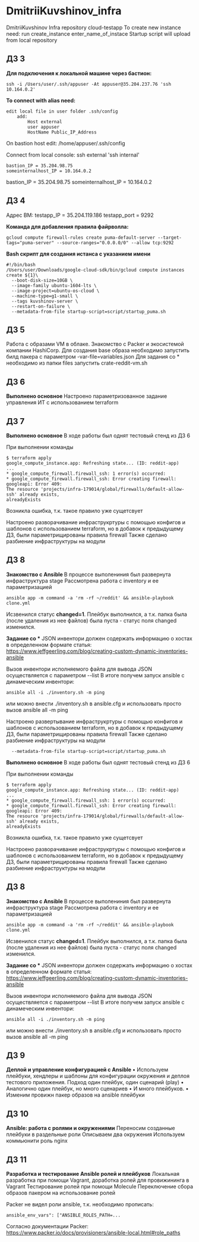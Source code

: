 # DmitriiKuvshinov_infra
DmitriiKuvshinov Infra repository
cloud-testapp
To create new instance need: run create_instance enter_name_of_instace
Startup script will upload from local repository



## ДЗ 3

<b> Для подключения к локальной машине через бастион:</b>

```
ssh -i /Users/user/.ssh/appuser -At appuser@35.204.237.76 'ssh 10.164.0.2'
```

<b> To connect with alias need: </b>
```
edit local file in user folder .ssh/config
	add:
		Host external
		user appuser
		HostName Public_IP_Address
```
On bastion host edit:
	/home/appuser/.ssh/config

Connect from local console: ssh external 'ssh internal'
```
bastion_IP = 35.204.98.75
someinternalhost_IP = 10.164.0.2

```
bastion_IP = 35.204.98.75
someinternalhost_IP = 10.164.0.2


## ДЗ 4
Адрес ВМ:
testapp_IP = 35.204.119.186
testapp_port = 9292

<b> Команда для добавления правила файрволла:</b>
```
gcloud compute firewall-rules create puma-default-server --target-tags="puma-server" --source-ranges="0.0.0.0/0" --allow tcp:9292
```

<b> Bash скрипт для создания истанса с указанием имени </b>

```
#!/bin/bash
/Users/user/Downloads/google-cloud-sdk/bin/gcloud compute instances create ${1}\
  --boot-disk-size=10GB \
  --image-family ubuntu-1604-lts \
  --image-project=ubuntu-os-cloud \
  --machine-type=g1-small \
  --tags kuvshinov-server \
  --restart-on-failure \
  --metadata-from-file startup-script=script/startup_puma.sh
```
## ДЗ 5
Работа с образами VM в облаке. Знакомство с Packer и экосистемой компании HashiCorp.
Для создания base образа необходимо запустить билд пакера с параметром -var-file=variables.json
Для задания со * необходимо из папки files запустить crate-reddit-vm.sh

## ДЗ 6
<b> Выполнено основное </b>
Настроено параметризованное задание управления ИТ с использованием terraform

## ДЗ 7

<b> Выполнено основное </b>
В ходе работы был однят тестовый стенд из ДЗ 6

При выполнении команды 
```
$ terraform apply
google_compute_instance.app: Refreshing state... (ID: reddit-app)
...
* google_compute_firewall.firewall_ssh: 1 error(s) occurred:
* google_compute_firewall.firewall_ssh: Error creating firewall: googleapi: Error 409:
The resource 'projects/infra-179014/global/firewalls/default-allow-ssh' already exists,
alreadyExists
```
Возникла ошибка, т.к. такое правило уже сущетсвует

Настроено разворачивание инфраструкртуры с помощью конфигов и шаблонов с использованием terraform, но в добавок к предыдущему ДЗ, были параметрищированы правила firewall
Также сделано разбиение инфраструктуры на модули

## ДЗ 8

<b> Знакомство с Ansible </b>
В процессе выполениния был развернута инфраструктура stage
Рассмотрена работа с inventory и ее параметризацией

```
ansible app -m command -a 'rm -rf ~/reddit' && ansible-playbook clone.yml
```
Исзвенился статус <b>changed=1</b>. Плейбук выполнился, а т.к. папка была (после удаления из нее файлов) была пуста - статус поля changed изменился.

<b>Задание со *</b>
JSON инвентори должен содержать информацию о хостах в определенном формате
статья: https://www.jeffgeerling.com/blog/creating-custom-dynamic-inventories-ansible

Вызов инвентори исполняемого файла для вывода JSON осуществляется с параметром --list
В итоге получем запуск ansible с динамеческим инвентори: 
```
ansible all -i ./inventory.sh -m ping
```
или можно внести ./inventory.sh в ansible.cfg и использовать просто вызов ansible all -m ping

Настроено развертывание инфраструкртуры с помощью конфигов и шаблонов с использованием terraform, но в добавок к предыдущему ДЗ, были параметрищированы правила firewall
Также сделано разбиение инфраструктуры на модули
```
  --metadata-from-file startup-script=script/startup_puma.sh
```

<b> Выполнено основное </b>
В ходе работы был однят тестовый стенд из ДЗ 6

При выполнении команды 
```
$ terraform apply
google_compute_instance.app: Refreshing state... (ID: reddit-app)
...
* google_compute_firewall.firewall_ssh: 1 error(s) occurred:
* google_compute_firewall.firewall_ssh: Error creating firewall: googleapi: Error 409:
The resource 'projects/infra-179014/global/firewalls/default-allow-ssh' already exists,
alreadyExists
```
Возникла ошибка, т.к. такое правило уже сущетсвует

Настроено разворачивание инфраструкртуры с помощью конфигов и шаблонов с использованием terraform, но в добавок к предыдущему ДЗ, были параметрищированы правила firewall
Также сделано разбиение инфраструктуры на модули


## ДЗ 8

<b> Знакомство с Ansible </b>
В процессе выполениния был развернута инфраструктура stage
Рассмотрена работа с inventory и ее параметризацией

```
ansible app -m command -a 'rm -rf ~/reddit' && ansible-playbook clone.yml
```
Исзвенился статус <b>changed=1</b>. Плейбук выполнился, а т.к. папка была (после удаления из нее файлов) была пуста - статус поля changed изменился.

<b>Задание со *</b>
JSON инвентори должен содержать информацию о хостах в определенном формате
статья: https://www.jeffgeerling.com/blog/creating-custom-dynamic-inventories-ansible

Вызов инвентори исполняемого файла для вывода JSON осуществляется с параметром --list
В итоге получем запуск ansible с динамеческим инвентори: 
```
ansible all -i ./inventory.sh -m ping
```
или можно внести ./inventory.sh в ansible.cfg и использовать просто вызов ansible all -m ping


## ДЗ 9
<b> Деплой и управление конфигурацией с Ansible </b>
• Используем плейбуки, хендлеры и шаблоны для конфигурации окружения и деплоя тестового приложения. Подход один плейбук, один сценарий (play)
• Аналогично один плейбук, но много сценариев
• И много плейбуков.
• Изменим провижн пакер образов на ansible плейбуки

## ДЗ 10
<b>Ansible: работа с ролями и окружениями</b>
Переносим созданные плейбуки в раздельные
роли
Описываем два окружения
Используем коммьюнити роль nginx

## ДЗ 11
<b>Разработка и тестирование Ansible ролей и плейбуков</b>
Локальная разработка при помощи Vagrant, доработка ролей для провижининга в Vagrant
Тестирование ролей при помощи Molecule
Переключение сбора образов пакером на использование ролей

Packer не видел роли ansible, т.к. необходимо прописать:
```
ansible_env_vars": ["ANSIBLE_ROLES_PATH=...
```
Согласно документации Packer: https://www.packer.io/docs/provisioners/ansible-local.html#role_paths
